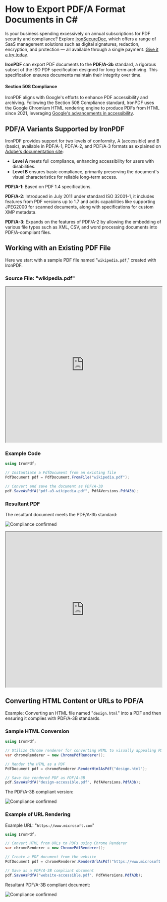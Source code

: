 # How to Export PDF/A Format Documents in C#

<div class="alert alert-info iron-variant-1" role="alert">
	Is your business spending excessively on annual subscriptions for PDF security and compliance? Explore <a href="https://ironsoftware.com/enterprise/securedoc/">IronSecureDoc</a>, which offers a range of SaaS management solutions such as digital signatures, redaction, encryption, and protection — all available through a single payment. <a href="https://ironsoftware.com/enterprise/securedoc/docs/">Give it a try today</a>.
</div>

**IronPDF** can export PDF documents to the **PDF/A-3b** standard, a rigorous subset of the ISO PDF specification designed for long-term archiving. This specification ensures documents maintain their integrity over time.

#### Section 508 Compliance

IronPDF aligns with Google's efforts to enhance PDF accessibility and archiving. Following the Section 508 Compliance standard, IronPDF uses the Google Chromium HTML rendering engine to produce PDFs from HTML since 2021, leveraging [Google's advancements in accessibility](https://blog.chromium.org/2020/07/using-chrome-to-generate-more.html).


## PDF/A Variants Supported by IronPDF

IronPDF provides support for two levels of conformity, A (accessible) and B (basic), available in PDF/A-1, PDF/A-2, and PDF/A-3 formats as explained on [Adobe's documentation site](https://www.adobe.com/uk/acrobat/resources/document-files/pdf-types/pdf-a.html):

- **Level A** meets full compliance, enhancing accessibility for users with disabilities.
- **Level B** ensures basic compliance, primarily preserving the document's visual characteristics for reliable long-term access.

**PDF/A-1**: Based on PDF 1.4 specifications.

**PDF/A-2**: Introduced in July 2011 under standard ISO 32001-1, it includes features from PDF versions up to 1.7 and adds capabilities like supporting JPEG2000 for scanned documents, along with specifications for custom XMP metadata.

**PDF/A-3**: Expands on the features of PDF/A-2 by allowing the embedding of various file types such as XML, CSV, and word processing documents into PDF/A-compliant files.

## Working with an Existing PDF File

Here we start with a sample PDF file named "`wikipedia.pdf`," created with IronPDF.

### Source File: "wikipedia.pdf"

<iframe loading="lazy" src="https://ironpdf.com/static-assets/pdf/how-to/pdfa/wikipedia.pdf#view=fit" width="100%" height="500px"></iframe>

### Example Code

```cs
using IronPdf;

// Instantiate a PdfDocument from an existing file
PdfDocument pdf = PdfDocument.FromFile("wikipedia.pdf");

// Convert and save the document as PDF/A-3B
pdf.SaveAsPdfA("pdf-a3-wikipedia.pdf", PdfAVersions.PdfA3b);
```

### Resultant PDF

The resultant document meets the PDF/A-3b standard:

![Compliance confirmed](https://ironpdf.com/static-assets/pdf/how-to/pdfa/wikipedia-pdfa-passed.webp)

<iframe loading="lazy" src="https://ironpdf.com/static-assets/pdf/how-to/pdfa/pdf-a3-wikipedia.pdf#view=fit" width="100%" height="500px"></iframe>

## Converting HTML Content or URLs to PDF/A

Example: Converting an HTML file named "`design.html`" into a PDF and then ensuring it complies with PDF/A-3B standards.

### Sample HTML Conversion

```cs
using IronPdf;

// Utilize Chrome renderer for converting HTML to visually appealing PDFs
var chromeRenderer = new ChromePdfRenderer();

// Render the HTML as a PDF
PdfDocument pdf = chromeRenderer.RenderHtmlAsPdf("design.html");

// Save the rendered PDF as PDF/A-3B
pdf.SaveAsPdfA("design-accessible.pdf", PdfAVersions.PdfA3b);
```

The PDF/A-3B compliant version:

![Compliance confirmed](https://ironpdf.com/static-assets/pdf/how-to/pdfa/design-pdfa-passed.webp)

### Example of URL Rendering

Example URL: "`https://www.microsoft.com`"

```cs
using IronPdf;

// Convert HTML from URLs to PDFs using Chrome Renderer
var chromeRenderer = new ChromePdfRenderer();

// Create a PDF document from the website
PdfDocument pdf = chromeRenderer.RenderUrlAsPdf("https://www.microsoft.com");

// Save as a PDF/A-3B compliant document
pdf.SaveAsPdfA("website-accessible.pdf", PdfAVersions.PdfA3b);
```

Resultant PDF/A-3B compliant document:

![Compliance confirmed](https://ironpdf.com/static-assets/pdf/how-to/pdfa/website-pdfa-passed.webp)
